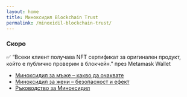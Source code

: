 ```yaml
---
layout: home
title: Миноксидил Blockchain Trust
permalink: /minoxidil-blockchain-trust/
---
```


### Скоро

✅ “Всеки клиент получава NFT сертификат за оригинален продукт, който е публично проверим в блокчейн.”
    през Metamask Wallet

- [Миноксидил за мъже – какво да очаквате](/minoxidil-za-mazhe/)  
- [Миноксидил за жени – безопасност и ефект](/minoxidil-za-zheni/)   
- [Ръководство за Миноксидил](/rukovodstvo-minoxidil/)
